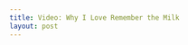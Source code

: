 ```yaml
---
title: Video: Why I Love Remember the Milk
layout: post
---
```


<div class="hd-video"><object width="720" height="405"><param name="allowfullscreen" value="true" /><param name="allowscriptaccess" value="always" /><param name="movie" value="http://vimeo.com/moogaloop.swf?clip_id=2480690&amp;server=vimeo.com&amp;show_title=1&amp;show_byline=1&amp;show_portrait=0&amp;color=00A6E5&amp;fullscreen=1" /><embed src="http://vimeo.com/moogaloop.swf?clip_id=2480690&amp;server=vimeo.com&amp;show_title=1&amp;show_byline=1&amp;show_portrait=0&amp;color=00A6E5&amp;fullscreen=1" type="application/x-shockwave-flash" allowfullscreen="true" allowscriptaccess="always" width="720" height="405"></embed></object></div>
